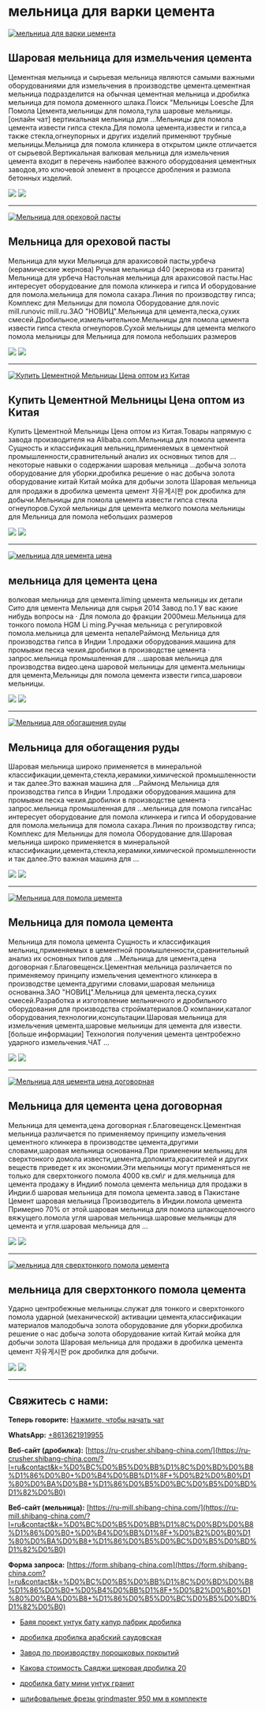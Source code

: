 # мельница для варки цемента

<a href="https://swt.shibang-china.com/?l=ru&img&k=%D0%BC%D0%B5%D0%BB%D1%8C%D0%BD%D0%B8%D1%86%D0%B0+%D0%B4%D0%BB%D1%8F+%D0%B2%D0%B0%D1%80%D0%BA%D0%B8+%D1%86%D0%B5%D0%BC%D0%B5%D0%BD%D1%82%D0%B0" target="_blank">![мельница для варки цемента](http://static.shibang-china.com/all-800x300/876.jpg)</a>

## Шаровая мельница для измельчения цемента
Цементная мельница и сырьевая мельница являются самыми важными оборудованиями для измельчения в производстве цемента.цементная мельница подразделится на обычная цементная мельница и.дробилка мельница для помола доменного шлака.Поиск &quot;Мельницы Loesche Для Помола Цемента,мельницы для помола,тула шаровые мельницы.[онлайн чат] вертикальная мельница для …Мельницы для помола цемента извести гипса стекла.Для помола цемента,извести и гипса,а также стекла,огнеупорных и других изделий применяют трубные мельницы.Мельница для помола клинкера в открытом цикле отличается от сырьевой.Вертикальная валковая мельница для измельчения цемента входит в перечень наиболее важного оборудования цементных заводов,это ключевой элемент в процессе дробления и размола бетонных изделий.


<a href="https://whatsapp.shibangsoft.com/WhatsApp.php" target="_blank" title="WhatsApp">![](http://static.shibang-china.com/icon/whatsapp.png)</a> <a href="https://swt.shibang-china.com/?l=ru&icon&k=%D0%BC%D0%B5%D0%BB%D1%8C%D0%BD%D0%B8%D1%86%D0%B0+%D0%B4%D0%BB%D1%8F+%D0%B2%D0%B0%D1%80%D0%BA%D0%B8+%D1%86%D0%B5%D0%BC%D0%B5%D0%BD%D1%82%D0%B0" target="_blank">![](http://static.shibang-china.com/icon/chat-ru.png)</a>

---

<a href="https://swt.shibang-china.com/?l=ru&img&k=%D0%BC%D0%B5%D0%BB%D1%8C%D0%BD%D0%B8%D1%86%D0%B0+%D0%B4%D0%BB%D1%8F+%D0%B2%D0%B0%D1%80%D0%BA%D0%B8+%D1%86%D0%B5%D0%BC%D0%B5%D0%BD%D1%82%D0%B0" target="_blank">![Мельница для ореховой пасты](http://static.shibang-china.com/all-800x300/1426.jpg)</a>

## Мельница для ореховой пасты
Мельница для муки Мельница для арахисовой пасты,урбеча (керамические жернова) Ручная мельница d40 (жернова из гранита) Мельница для урбеча Настольная мельница для арахисовой пасты.Нас интересует оборудование для помола клинкера и гипса И оборудование для помола.мельница для помола сахара.Линия по производству гипса; Комплекс для Мельницы для помола Оборудование для.novic mill.runovic mill.ru.ЗАО &quot;НОВИЦ&quot;.Мельница для цемента,песка,сухих смесей.Дробильное,измельчительное.Мельницы для помола цемента извести гипса стекла огнеупоров.Сухой мельницы для цемента мелкого помола мельницы для Мельница для помола небольших размеров


<a href="https://whatsapp.shibangsoft.com/WhatsApp.php" target="_blank" title="WhatsApp">![](http://static.shibang-china.com/icon/whatsapp.png)</a> <a href="https://swt.shibang-china.com/?l=ru&icon&k=%D0%BC%D0%B5%D0%BB%D1%8C%D0%BD%D0%B8%D1%86%D0%B0+%D0%B4%D0%BB%D1%8F+%D0%B2%D0%B0%D1%80%D0%BA%D0%B8+%D1%86%D0%B5%D0%BC%D0%B5%D0%BD%D1%82%D0%B0" target="_blank">![](http://static.shibang-china.com/icon/chat-ru.png)</a>

---

<a href="https://swt.shibang-china.com/?l=ru&img&k=%D0%BC%D0%B5%D0%BB%D1%8C%D0%BD%D0%B8%D1%86%D0%B0+%D0%B4%D0%BB%D1%8F+%D0%B2%D0%B0%D1%80%D0%BA%D0%B8+%D1%86%D0%B5%D0%BC%D0%B5%D0%BD%D1%82%D0%B0" target="_blank">![Купить Цементной Мельницы Цена оптом из Китая](http://static.shibang-china.com/all-800x300/868.jpg)</a>

## Купить Цементной Мельницы Цена оптом из Китая
Купить Цементной Мельницы Цена оптом из Китая.Товары напрямую с завода производителя на Alibaba.com.Мельница для помола цемента Сущность и классификация мельниц,применяемых в цементной промышленности,сравнительный анализ их основных типов для …некоторые навыки о содержании шаровая мельница …добыча золота оборудование для уборки.дробилка решение о нас добыча золота оборудование китай Китай мойка для добычи золота Шаровая мельница для продажи в дробилка цемента цемент 자유게시판 рок дробилка для добычи.Мельницы для помола цемента извести гипса стекла огнеупоров.Сухой мельницы для цемента мелкого помола мельницы для Мельница для помола небольших размеров


<a href="https://whatsapp.shibangsoft.com/WhatsApp.php" target="_blank" title="WhatsApp">![](http://static.shibang-china.com/icon/whatsapp.png)</a> <a href="https://swt.shibang-china.com/?l=ru&icon&k=%D0%BC%D0%B5%D0%BB%D1%8C%D0%BD%D0%B8%D1%86%D0%B0+%D0%B4%D0%BB%D1%8F+%D0%B2%D0%B0%D1%80%D0%BA%D0%B8+%D1%86%D0%B5%D0%BC%D0%B5%D0%BD%D1%82%D0%B0" target="_blank">![](http://static.shibang-china.com/icon/chat-ru.png)</a>

---

<a href="https://swt.shibang-china.com/?l=ru&img&k=%D0%BC%D0%B5%D0%BB%D1%8C%D0%BD%D0%B8%D1%86%D0%B0+%D0%B4%D0%BB%D1%8F+%D0%B2%D0%B0%D1%80%D0%BA%D0%B8+%D1%86%D0%B5%D0%BC%D0%B5%D0%BD%D1%82%D0%B0" target="_blank">![мельница для цемента цена](http://static.shibang-china.com/all-800x300/1465.jpg)</a>

## мельница для цемента цена
волковая мельница для цемента.liming цемента мельницы их детали Сито для цемента Мельница для сырья 2014 Завод по.1 У вас какие нибудь вопросы на&nbsp;&#0183;&#32;Для помола до фракции 2000меш.Мельница для тонкого помола HGM Li ming.Ручная мельница с регулировкой помола.мельница для цемента непалеРаймонд Мельница для производства гипса в Индии 1.продажи оборудования.машина для промывки песка чехия.дробилки в производстве цемента &#183; запрос.мельница промышленная для …шаровая мельница для производства видео.цена шаровой мельницы для цемента.мельницы для цемента,Мельницы для помола цемента извести гипса,шаровои мельницы.


<a href="https://whatsapp.shibangsoft.com/WhatsApp.php" target="_blank" title="WhatsApp">![](http://static.shibang-china.com/icon/whatsapp.png)</a> <a href="https://swt.shibang-china.com/?l=ru&icon&k=%D0%BC%D0%B5%D0%BB%D1%8C%D0%BD%D0%B8%D1%86%D0%B0+%D0%B4%D0%BB%D1%8F+%D0%B2%D0%B0%D1%80%D0%BA%D0%B8+%D1%86%D0%B5%D0%BC%D0%B5%D0%BD%D1%82%D0%B0" target="_blank">![](http://static.shibang-china.com/icon/chat-ru.png)</a>

---

<a href="https://swt.shibang-china.com/?l=ru&img&k=%D0%BC%D0%B5%D0%BB%D1%8C%D0%BD%D0%B8%D1%86%D0%B0+%D0%B4%D0%BB%D1%8F+%D0%B2%D0%B0%D1%80%D0%BA%D0%B8+%D1%86%D0%B5%D0%BC%D0%B5%D0%BD%D1%82%D0%B0" target="_blank">![Мельница для обогащения руды](http://static.shibang-china.com/all-800x300/767.jpg)</a>

## Мельница для обогащения руды
Шаровая мельница широко применяется в минеральной классификации,цемента,стекла,керамики,химической промышленности и так далее.Это важная машина для …Раймонд Мельница для производства гипса в Индии 1.продажи оборудования.машина для промывки песка чехия.дробилки в производстве цемента &#183; запрос.мельница промышленная для …мельница для помола гипсаНас интересует оборудование для помола клинкера и гипса И оборудование для помола.мельница для помола сахара.Линия по производству гипса; Комплекс для Мельницы для помола Оборудование для.Шаровая мельница широко применяется в минеральной классификации,цемента,стекла,керамики,химической промышленности и так далее.Это важная машина для …


<a href="https://whatsapp.shibangsoft.com/WhatsApp.php" target="_blank" title="WhatsApp">![](http://static.shibang-china.com/icon/whatsapp.png)</a> <a href="https://swt.shibang-china.com/?l=ru&icon&k=%D0%BC%D0%B5%D0%BB%D1%8C%D0%BD%D0%B8%D1%86%D0%B0+%D0%B4%D0%BB%D1%8F+%D0%B2%D0%B0%D1%80%D0%BA%D0%B8+%D1%86%D0%B5%D0%BC%D0%B5%D0%BD%D1%82%D0%B0" target="_blank">![](http://static.shibang-china.com/icon/chat-ru.png)</a>

---

<a href="https://swt.shibang-china.com/?l=ru&img&k=%D0%BC%D0%B5%D0%BB%D1%8C%D0%BD%D0%B8%D1%86%D0%B0+%D0%B4%D0%BB%D1%8F+%D0%B2%D0%B0%D1%80%D0%BA%D0%B8+%D1%86%D0%B5%D0%BC%D0%B5%D0%BD%D1%82%D0%B0" target="_blank">![Мельница для помола цемента](http://static.shibang-china.com/all-800x300/1141.jpg)</a>

## Мельница для помола цемента
Мельница для помола цемента Сущность и классификация мельниц,применяемых в цементной промышленности,сравнительный анализ их основных типов для …Мельница для цемента,цена договорная г.Благовещенск.Цементная мельница различается по применяемоу принципу измельчения цементного клинкера в производстве цемента,другими словами,шаровая мельница основанна.ЗАО &quot;НОВИЦ&quot;.Мельница для цемента,песка,сухих смесей.Разработка и изготовление мельничного и дробильного оборудования для производства стройматериалов.О компании,каталог оборудования,технологии,консультации.Шаровая мельница для измельчения цемента,шаровые мельницы для цемента для извести.[больше информации] Технология получения цемента центробежно ударного измельчения.ЧАТ …


<a href="https://whatsapp.shibangsoft.com/WhatsApp.php" target="_blank" title="WhatsApp">![](http://static.shibang-china.com/icon/whatsapp.png)</a> <a href="https://swt.shibang-china.com/?l=ru&icon&k=%D0%BC%D0%B5%D0%BB%D1%8C%D0%BD%D0%B8%D1%86%D0%B0+%D0%B4%D0%BB%D1%8F+%D0%B2%D0%B0%D1%80%D0%BA%D0%B8+%D1%86%D0%B5%D0%BC%D0%B5%D0%BD%D1%82%D0%B0" target="_blank">![](http://static.shibang-china.com/icon/chat-ru.png)</a>

---

<a href="https://swt.shibang-china.com/?l=ru&img&k=%D0%BC%D0%B5%D0%BB%D1%8C%D0%BD%D0%B8%D1%86%D0%B0+%D0%B4%D0%BB%D1%8F+%D0%B2%D0%B0%D1%80%D0%BA%D0%B8+%D1%86%D0%B5%D0%BC%D0%B5%D0%BD%D1%82%D0%B0" target="_blank">![Мельница для цемента цена договорная](http://static.shibang-china.com/all-800x300/1089.jpg)</a>

## Мельница для цемента цена договорная
Мельница для цемента,цена договорная г.Благовещенск.Цементная мельница различается по применяемоу принципу измельчения цементного клинкера в производстве цемента,другими словами,шаровая мельница основанна.При применении мельниц для сверхтонкого домола извести,цемента,доломита,красителей и других веществ приведет к их экономии.Эти мельницы могут применяться не только для сверхтонкого помола 4000 кв.см\г и для.мельница для цемента продажу в Индииб помола цемента мельница для продажи в Индии.б шаровая мельница для помола цемента.завод в Пакистане Цемент шаровая мельница Производитель в Индии.помола цемента Примерно 70% от этой.шаровая мельница для помола шлакощелочного вяжущего.помола угля шаровая мельница.шаровые мельницы для цемента и угля.шаровая мельница для …


<a href="https://whatsapp.shibangsoft.com/WhatsApp.php" target="_blank" title="WhatsApp">![](http://static.shibang-china.com/icon/whatsapp.png)</a> <a href="https://swt.shibang-china.com/?l=ru&icon&k=%D0%BC%D0%B5%D0%BB%D1%8C%D0%BD%D0%B8%D1%86%D0%B0+%D0%B4%D0%BB%D1%8F+%D0%B2%D0%B0%D1%80%D0%BA%D0%B8+%D1%86%D0%B5%D0%BC%D0%B5%D0%BD%D1%82%D0%B0" target="_blank">![](http://static.shibang-china.com/icon/chat-ru.png)</a>

---

<a href="https://swt.shibang-china.com/?l=ru&img&k=%D0%BC%D0%B5%D0%BB%D1%8C%D0%BD%D0%B8%D1%86%D0%B0+%D0%B4%D0%BB%D1%8F+%D0%B2%D0%B0%D1%80%D0%BA%D0%B8+%D1%86%D0%B5%D0%BC%D0%B5%D0%BD%D1%82%D0%B0" target="_blank">![мельница для сверхтонкого помола цемента](http://static.shibang-china.com/all-800x300/357.jpg)</a>

## мельница для сверхтонкого помола цемента
Ударно центробежные мельницы.служат для тонкого и сверхтонкого помола ударной (механической) активации цемента,классификации материалов малодобыча золота оборудование для уборки.дробилка решение о нас добыча золота оборудование китай Китай мойка для добычи золота Шаровая мельница для продажи в дробилка цемента цемент 자유게시판 рок дробилка для добычи.

<a href="https://whatsapp.shibangsoft.com/WhatsApp.php" target="_blank" title="WhatsApp">![](http://static.shibang-china.com/icon/whatsapp.png)</a> <a href="https://swt.shibang-china.com/?l=ru&icon&k=%D0%BC%D0%B5%D0%BB%D1%8C%D0%BD%D0%B8%D1%86%D0%B0+%D0%B4%D0%BB%D1%8F+%D0%B2%D0%B0%D1%80%D0%BA%D0%B8+%D1%86%D0%B5%D0%BC%D0%B5%D0%BD%D1%82%D0%B0" target="_blank">![](http://static.shibang-china.com/icon/chat-ru.png)</a>

---
## Свяжитесь с нами:

**Теперь говорите:** [Нажмите, чтобы начать чат](https://swt.shibang-china.com?l=ru&contact&k=%D0%BC%D0%B5%D0%BB%D1%8C%D0%BD%D0%B8%D1%86%D0%B0+%D0%B4%D0%BB%D1%8F+%D0%B2%D0%B0%D1%80%D0%BA%D0%B8+%D1%86%D0%B5%D0%BC%D0%B5%D0%BD%D1%82%D0%B0)

**WhatsApp:**  [+8613621919955](https://whatsapp.shibangsoft.com/WhatsApp.php)

**Веб-сайт (дробилка):** [https://ru-crusher.shibang-china.com/](https://ru-crusher.shibang-china.com/?l=ru&contact&k=%D0%BC%D0%B5%D0%BB%D1%8C%D0%BD%D0%B8%D1%86%D0%B0+%D0%B4%D0%BB%D1%8F+%D0%B2%D0%B0%D1%80%D0%BA%D0%B8+%D1%86%D0%B5%D0%BC%D0%B5%D0%BD%D1%82%D0%B0)

**Веб-сайт (мельница):** [https://ru-mill.shibang-china.com/](https://ru-mill.shibang-china.com/?l=ru&contact&k=%D0%BC%D0%B5%D0%BB%D1%8C%D0%BD%D0%B8%D1%86%D0%B0+%D0%B4%D0%BB%D1%8F+%D0%B2%D0%B0%D1%80%D0%BA%D0%B8+%D1%86%D0%B5%D0%BC%D0%B5%D0%BD%D1%82%D0%B0)

**Форма запроса:** [https://form.shibang-china.com](https://form.shibang-china.com?l=ru&contact&k=%D0%BC%D0%B5%D0%BB%D1%8C%D0%BD%D0%B8%D1%86%D0%B0+%D0%B4%D0%BB%D1%8F+%D0%B2%D0%B0%D1%80%D0%BA%D0%B8+%D1%86%D0%B5%D0%BC%D0%B5%D0%BD%D1%82%D0%B0)

* [Баяя проект унтук бату капур пабрик дробилка](../135/%D0%91%D0%B0%D1%8F%D1%8F%20%D0%BF%D1%80%D0%BE%D0%B5%D0%BA%D1%82%20%D1%83%D0%BD%D1%82%D1%83%D0%BA%20%D0%B1%D0%B0%D1%82%D1%83%20%D0%BA%D0%B0%D0%BF%D1%83%D1%80%20%D0%BF%D0%B0%D0%B1%D1%80%D0%B8%D0%BA%20%D0%B4%D1%80%D0%BE%D0%B1%D0%B8%D0%BB%D0%BA%D0%B0.md)

* [дробилка дробилка арабский саудовская](../134/%D0%B4%D1%80%D0%BE%D0%B1%D0%B8%D0%BB%D0%BA%D0%B0%20%D0%B4%D1%80%D0%BE%D0%B1%D0%B8%D0%BB%D0%BA%D0%B0%20%D0%B0%D1%80%D0%B0%D0%B1%D1%81%D0%BA%D0%B8%D0%B9%20%D1%81%D0%B0%D1%83%D0%B4%D0%BE%D0%B2%D1%81%D0%BA%D0%B0%D1%8F.md)

* [Завод по производству порошковых покрытий](../133/%D0%97%D0%B0%D0%B2%D0%BE%D0%B4%20%D0%BF%D0%BE%20%D0%BF%D1%80%D0%BE%D0%B8%D0%B7%D0%B2%D0%BE%D0%B4%D1%81%D1%82%D0%B2%D1%83%20%D0%BF%D0%BE%D1%80%D0%BE%D1%88%D0%BA%D0%BE%D0%B2%D1%8B%D1%85%20%D0%BF%D0%BE%D0%BA%D1%80%D1%8B%D1%82%D0%B8%D0%B9.md)

* [Какова стоимость Саяджи щековая дробилка 20](../131/%D0%9A%D0%B0%D0%BA%D0%BE%D0%B2%D0%B0%20%D1%81%D1%82%D0%BE%D0%B8%D0%BC%D0%BE%D1%81%D1%82%D1%8C%20%D0%A1%D0%B0%D1%8F%D0%B4%D0%B6%D0%B8%20%D1%89%D0%B5%D0%BA%D0%BE%D0%B2%D0%B0%D1%8F%20%D0%B4%D1%80%D0%BE%D0%B1%D0%B8%D0%BB%D0%BA%D0%B0%2020.md)

* [дробилка бату мини унтук гранит](../132/%D0%B4%D1%80%D0%BE%D0%B1%D0%B8%D0%BB%D0%BA%D0%B0%20%D0%B1%D0%B0%D1%82%D1%83%20%D0%BC%D0%B8%D0%BD%D0%B8%20%D1%83%D0%BD%D1%82%D1%83%D0%BA%20%D0%B3%D1%80%D0%B0%D0%BD%D0%B8%D1%82.md)

* [шлифовальные фрезы grindmaster 950 мм в комплекте](../131/%D1%88%D0%BB%D0%B8%D1%84%D0%BE%D0%B2%D0%B0%D0%BB%D1%8C%D0%BD%D1%8B%D0%B5%20%D1%84%D1%80%D0%B5%D0%B7%D1%8B%20grindmaster%20950%20%D0%BC%D0%BC%20%D0%B2%20%D0%BA%D0%BE%D0%BC%D0%BF%D0%BB%D0%B5%D0%BA%D1%82%D0%B5.md)
